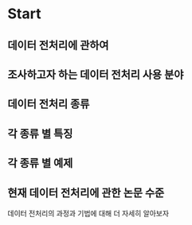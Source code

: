 # Start
## 데이터 전처리에 관하여
## 조사하고자 하는 데이터 전처리 사용 분야
## 데이터 전처리 종류
## 각 종류 별 특징
## 각 종류 별 예제
## 현재 데이터 전처리에 관한 논문 수준

데이터 전처리의 과정과 기법에 대해 더 자세히 알아보자
